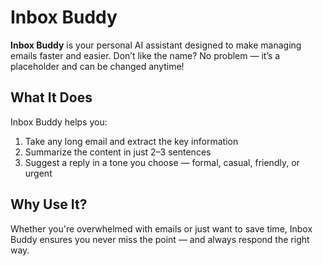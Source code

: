 # Inbox Buddy

**Inbox Buddy** is your personal AI assistant designed to make managing emails faster and easier. Don’t like the name? No problem — it’s a placeholder and can be changed anytime!

## What It Does

Inbox Buddy helps you:

1. Take any long email and extract the key information  
2. Summarize the content in just 2–3 sentences  
3. Suggest a reply in a tone you choose — formal, casual, friendly, or urgent  

## Why Use It?

Whether you're overwhelmed with emails or just want to save time, Inbox Buddy ensures you never miss the point — and always respond the right way.
